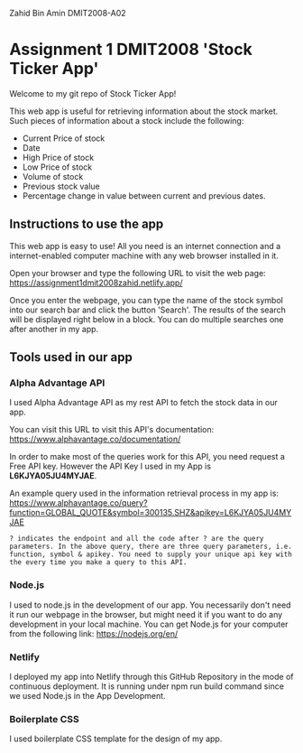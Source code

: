 Zahid Bin Amin DMIT2008-A02
# Assignment 1 DMIT2008 'Stock Ticker App'

Welcome to my git repo of Stock Ticker App!

This web app is useful for retrieving information about the stock market. Such pieces of information about a stock include the following:
- Current Price of stock
- Date
- High Price of stock
- Low Price of stock
- Volume of stock
- Previous stock value
- Percentage change in value between current and previous dates.

## Instructions to use the app

This web app is easy to use! All you need is an internet connection and a internet-enabled computer machine with any web browser installed in it.

Open your browser and type the following URL to visit the web page:
https://assignment1dmit2008zahid.netlify.app/


Once you enter the webpage, you can type the name of the stock symbol into our search bar and click the button 'Search'. The results of the search will be displayed right below in a block. You can do multiple searches one after another in my app. 

## Tools used in our app

### Alpha Advantage API

I used Alpha Advantage API as my rest API to fetch the stock data in our app.

You can visit this URL to visit this API's documentation:
https://www.alphavantage.co/documentation/

In order to make most of the queries work for this API, you need request a Free API key. However the API Key I used in my App is <b>L6KJYA05JU4MYJAE</b>.

An example query used in the information retrieval process in my app is: https://www.alphavantage.co/query?function=GLOBAL_QUOTE&symbol=300135.SHZ&apikey=L6KJYA05JU4MYJAE

`? indicates the endpoint and all the code after ? are the query parameters. In the above query, there are three query parameters, i.e. function, symbol & apikey. You need to supply your unique api key with the every time you make a query to this API.`

### Node.js
I used to node.js in the development of our app. You necessarily don't need it run our webpage in the browser, but might need it if you want to do any development in your local machine. You can get Node.js for your computer from the following link:
https://nodejs.org/en/

### Netlify
I deployed my app into Netlify through this GitHub Repository in the mode of continuous deployment. It is running under npm run build command since we used Node.js in the App Development.

### Boilerplate CSS
I used boilerplate CSS template for the design of my app.  






